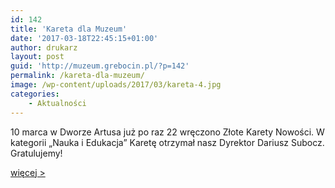 ```yaml
---
id: 142
title: 'Kareta dla Muzeum'
date: '2017-03-18T22:45:15+01:00'
author: drukarz
layout: post
guid: 'http://muzeum.grebocin.pl/?p=142'
permalink: /kareta-dla-muzeum/
image: /wp-content/uploads/2017/03/kareta-4.jpg
categories:
    - Aktualności
---
```


10 marca w Dworze Artusa już po raz 22 wręczono Złote Karety Nowości. W kategorii „Nauka i Edukacja” Karetę otrzymał nasz Dyrektor Dariusz Subocz. Gratulujemy!

[więcej &gt;](http://www.nowosci.com.pl/aktualnosci/a/zlote-karety-nowosci-zdjecia,11873294/)